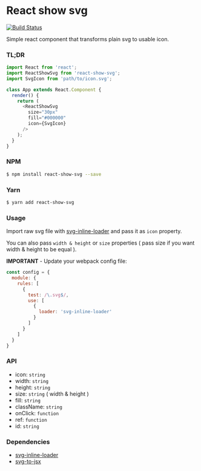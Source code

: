 # React show svg
[![Build Status](https://travis-ci.org/reactor-studio/react-show-svg.svg?branch=master)](https://travis-ci.org/reactor-studio/react-show-svg)

Simple react component that transforms plain svg to usable icon.

### TL;DR
```javascript
import React from 'react';
import ReactShowSvg from 'react-show-svg';
import SvgIcon from 'path/to/icon.svg';

class App extends React.Component {
  render() {
    return (
      <ReactShowSvg
        size="30px"
        fill="#000000"
        icon={SvgIcon}
      />
    );
  }
}
```

### NPM
```bash
$ npm install react-show-svg --save
```

### Yarn
```bash
$ yarn add react-show-svg
```

### Usage
Import raw svg file with [svg-inline-loader](https://github.com/webpack-contrib/svg-inline-loader) and pass it
as `icon` property.

You can also pass `width & height` or `size` properties ( pass size if you want width & height to be equal ).

**IMPORTANT** - Update your webpack config file:

```javascript
const config = {
  module: {
    rules: [
      {
        test: /\.svg$/,
        use: [
          {
            loader: 'svg-inline-loader'
          }
        ]
      }
    ]
  }
}
```

### API
* icon: `string`
* width: `string`
* height: `string`
* size: `string` ( width & height )
* fill: `string`
* className: `string`
* onClick: `function`
* ref: `function`
* id: `string`

### Dependencies
* [svg-inline-loader](https://github.com/webpack-contrib/svg-inline-loader)
* [svg-to-jsx](https://github.com/reactor-studio/svg-to-jsx)